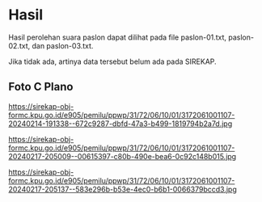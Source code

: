 # Hasil

Hasil perolehan suara paslon dapat dilihat pada file paslon-01.txt, paslon-02.txt, dan paslon-03.txt.

Jika tidak ada, artinya data tersebut belum ada pada SIREKAP.

## Foto C Plano

https://sirekap-obj-formc.kpu.go.id/e905/pemilu/ppwp/31/72/06/10/01/3172061001107-20240214-191338--672c9287-dbfd-47a3-b499-1819794b2a7d.jpg

https://sirekap-obj-formc.kpu.go.id/e905/pemilu/ppwp/31/72/06/10/01/3172061001107-20240217-205009--00615397-c80b-490e-bea6-0c92c148b015.jpg

https://sirekap-obj-formc.kpu.go.id/e905/pemilu/ppwp/31/72/06/10/01/3172061001107-20240217-205137--583e296b-b53e-4ec0-b6b1-0066379bccd3.jpg
